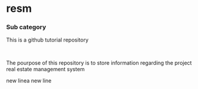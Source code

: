 # resm

### Sub category

<p> This is a github tutorial repository </p> <br> <p> The pourpose of this repository is to store information regarding the project real estate management system </p


new linea
new line
